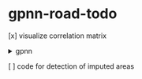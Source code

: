 # gpnn-road-todo

[x] visualize correlation matrix 

<details>
  <summary> gpnn </summary>
  
  ```DBG_GPNN=1 DBG_HIGH_PERCENT=1 DBG_ROAD_EVAL_LOOP_BREAK=1 python run_multi.py --purge true --retrains false --```
  
  [ ] check gpnn inpainting code ( what is missing? number of levels, patch size, should we go larger than image size? )
  
  [X] pyrdown argument list
  
  [ ] above image size?

  [ ] visualize some filled images at high percentage size. early break in eval loop

  [ ] is holefilling problematic at any percentage? ( high area i think )

  ---
</details>

[ ] code for detection of imputed areas
